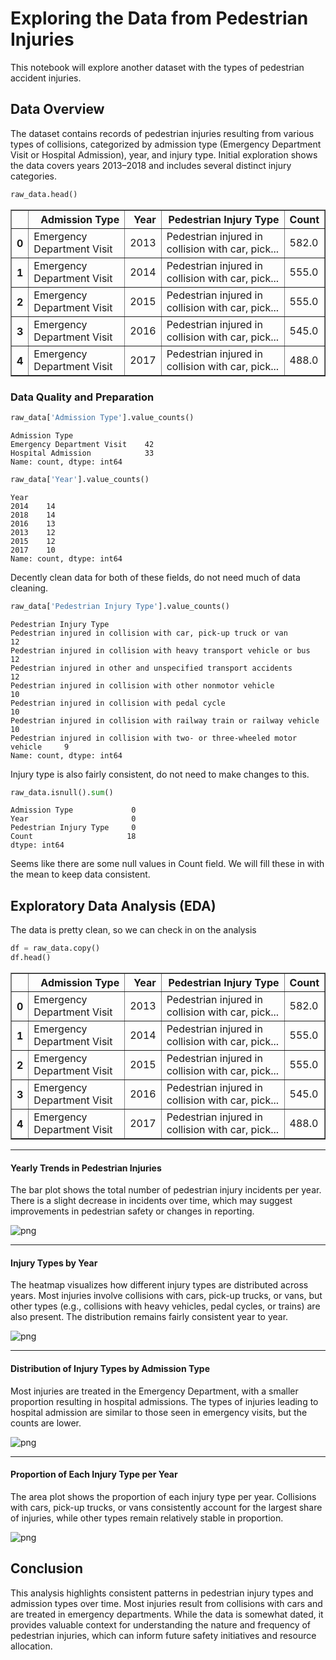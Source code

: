 # Exploring the Data from Pedestrian Injuries

This notebook will explore another dataset with the types of pedestrian accident injuries.

## Data Overview
The dataset contains records of pedestrian injuries resulting from various types of collisions, categorized by admission type (Emergency Department Visit or Hospital Admission), year, and injury type. Initial exploration shows the data covers years 2013–2018 and includes several distinct injury categories.


```python
raw_data.head()
```

<div>
<table border="1" class="dataframe">
  <thead>
    <tr style="text-align: right;">
      <th></th>
      <th>Admission Type</th>
      <th>Year</th>
      <th>Pedestrian Injury Type</th>
      <th>Count</th>
    </tr>
  </thead>
  <tbody>
    <tr>
      <th>0</th>
      <td>Emergency Department Visit</td>
      <td>2013</td>
      <td>Pedestrian injured in collision with car, pick...</td>
      <td>582.0</td>
    </tr>
    <tr>
      <th>1</th>
      <td>Emergency Department Visit</td>
      <td>2014</td>
      <td>Pedestrian injured in collision with car, pick...</td>
      <td>555.0</td>
    </tr>
    <tr>
      <th>2</th>
      <td>Emergency Department Visit</td>
      <td>2015</td>
      <td>Pedestrian injured in collision with car, pick...</td>
      <td>555.0</td>
    </tr>
    <tr>
      <th>3</th>
      <td>Emergency Department Visit</td>
      <td>2016</td>
      <td>Pedestrian injured in collision with car, pick...</td>
      <td>545.0</td>
    </tr>
    <tr>
      <th>4</th>
      <td>Emergency Department Visit</td>
      <td>2017</td>
      <td>Pedestrian injured in collision with car, pick...</td>
      <td>488.0</td>
    </tr>
  </tbody>
</table>
</div>


### Data Quality and Preparation

```python
raw_data['Admission Type'].value_counts()
```


    Admission Type
    Emergency Department Visit    42
    Hospital Admission            33
    Name: count, dtype: int64


```python
raw_data['Year'].value_counts()
```

    Year
    2014    14
    2018    14
    2016    13
    2013    12
    2015    12
    2017    10
    Name: count, dtype: int64


Decently clean data for both of these fields, do not need much of data cleaning.

```python
raw_data['Pedestrian Injury Type'].value_counts()
```




    Pedestrian Injury Type
    Pedestrian injured in collision with car, pick-up truck or van              12
    Pedestrian injured in collision with heavy transport vehicle or bus         12
    Pedestrian injured in other and unspecified transport accidents             12
    Pedestrian injured in collision with other nonmotor vehicle                 10
    Pedestrian injured in collision with pedal cycle                            10
    Pedestrian injured in collision with railway train or railway vehicle       10
    Pedestrian injured in collision with two- or three-wheeled motor vehicle     9
    Name: count, dtype: int64

Injury type is also fairly consistent, do not need to make changes to this.


```python
raw_data.isnull().sum()
```




    Admission Type             0
    Year                       0
    Pedestrian Injury Type     0
    Count                     18
    dtype: int64


Seems like there are some null values in Count field. We will fill these in with the mean to keep data consistent.

## Exploratory Data Analysis (EDA)
The data is pretty clean, so we can check in on the analysis


```python
df = raw_data.copy()
df.head()
```

<div>
<table border="1" class="dataframe">
  <thead>
    <tr style="text-align: right;">
      <th></th>
      <th>Admission Type</th>
      <th>Year</th>
      <th>Pedestrian Injury Type</th>
      <th>Count</th>
    </tr>
  </thead>
  <tbody>
    <tr>
      <th>0</th>
      <td>Emergency Department Visit</td>
      <td>2013</td>
      <td>Pedestrian injured in collision with car, pick...</td>
      <td>582.0</td>
    </tr>
    <tr>
      <th>1</th>
      <td>Emergency Department Visit</td>
      <td>2014</td>
      <td>Pedestrian injured in collision with car, pick...</td>
      <td>555.0</td>
    </tr>
    <tr>
      <th>2</th>
      <td>Emergency Department Visit</td>
      <td>2015</td>
      <td>Pedestrian injured in collision with car, pick...</td>
      <td>555.0</td>
    </tr>
    <tr>
      <th>3</th>
      <td>Emergency Department Visit</td>
      <td>2016</td>
      <td>Pedestrian injured in collision with car, pick...</td>
      <td>545.0</td>
    </tr>
    <tr>
      <th>4</th>
      <td>Emergency Department Visit</td>
      <td>2017</td>
      <td>Pedestrian injured in collision with car, pick...</td>
      <td>488.0</td>
    </tr>
  </tbody>
</table>
</div>

---
#### Yearly Trends in Pedestrian Injuries
The bar plot shows the total number of pedestrian injury incidents per year. There is a slight decrease in incidents over time, which may suggest improvements in pedestrian safety or changes in reporting.
    
![png](data_analysis_injuries_files/data_analysis_injuries_15_0.png)
    
---
#### Injury Types by Year
The heatmap visualizes how different injury types are distributed across years. Most injuries involve collisions with cars, pick-up trucks, or vans, but other types (e.g., collisions with heavy vehicles, pedal cycles, or trains) are also present. The distribution remains fairly consistent year to year.
    
![png](data_analysis_injuries_files/data_analysis_injuries_16_0.png)
    
---
#### Distribution of Injury Types by Admission Type
Most injuries are treated in the Emergency Department, with a smaller proportion resulting in hospital admissions. The types of injuries leading to hospital admission are similar to those seen in emergency visits, but the counts are lower.
    
![png](data_analysis_injuries_files/data_analysis_injuries_17_0.png)
    
---
#### Proportion of Each Injury Type per Year
The area plot shows the proportion of each injury type per year. Collisions with cars, pick-up trucks, or vans consistently account for the largest share of injuries, while other types remain relatively stable in proportion.
    
![png](data_analysis_injuries_files/data_analysis_injuries_17_1.png)
  

## Conclusion
This analysis highlights consistent patterns in pedestrian injury types and admission types over time. Most injuries result from collisions with cars and are treated in emergency departments. While the data is somewhat dated, it provides valuable context for understanding the nature and frequency of pedestrian injuries, which can inform future safety initiatives and resource allocation.
